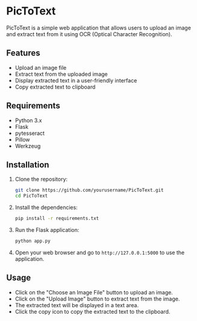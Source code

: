 # PicToText

PicToText is a simple web application that allows users to upload an image and extract text from it using OCR (Optical Character Recognition).

## Features

- Upload an image file
- Extract text from the uploaded image
- Display extracted text in a user-friendly interface
- Copy extracted text to clipboard

## Requirements

- Python 3.x
- Flask
- pytesseract
- Pillow
- Werkzeug

## Installation

1. Clone the repository:

    ```bash
    git clone https://github.com/yourusername/PicToText.git
    cd PicToText
    ```

2. Install the dependencies:

    ```bash
    pip install -r requirements.txt
    ```

3. Run the Flask application:

    ```bash
    python app.py
    ```

4. Open your web browser and go to `http://127.0.0.1:5000` to use the application.

## Usage

- Click on the "Choose an Image File" button to upload an image.
- Click on the "Upload Image" button to extract text from the image.
- The extracted text will be displayed in a text area.
- Click the copy icon to copy the extracted text to the clipboard.


